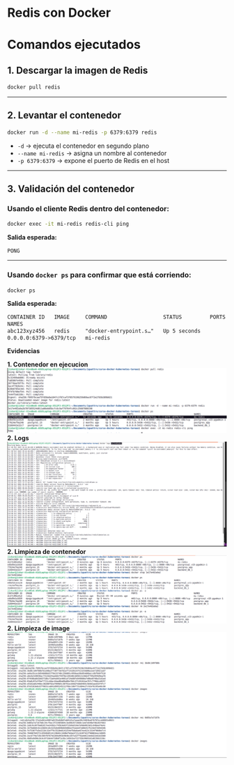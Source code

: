 # Redis con Docker

# Comandos ejecutados

## 1. Descargar la imagen de Redis

```bash
docker pull redis
```

---

## 2. Levantar el contenedor

```bash
docker run -d --name mi-redis -p 6379:6379 redis
```

* `-d` → ejecuta el contenedor en segundo plano
* `--name mi-redis` → asigna un nombre al contenedor
* `-p 6379:6379` → expone el puerto de Redis en el host

---

## 3. Validación del contenedor

### Usando el cliente Redis dentro del contenedor:

```bash
docker exec -it mi-redis redis-cli ping
```

**Salida esperada:**

```
PONG
```

---

### Usando `docker ps` para confirmar que está corriendo:

```bash
docker ps
```

**Salida esperada:**

```
CONTAINER ID   IMAGE     COMMAND                  STATUS         PORTS                    NAMES
abc123xyz456   redis     "docker-entrypoint.s…"   Up 5 seconds   0.0.0.0:6379->6379/tcp   mi-redis
```

**Evidencias**

**1. Contenedor en ejecucion**
![alt text](./screenshots/1.png "Title")
**2. Logs**
![alt text](./screenshots/2.png "Title")
**2. Limpieza de contenedor**
![alt text](./screenshots/3.png "Title")
**2. Limpieza de image**
![alt text](./screenshots/4.png "Title")